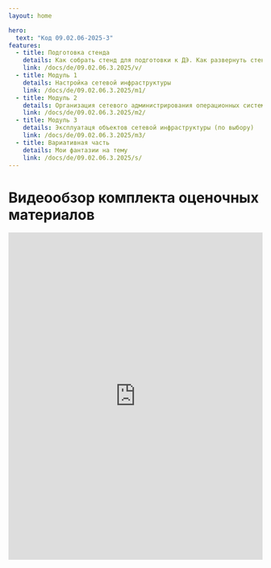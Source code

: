 ```yaml
---
layout: home

hero:
  text: "Код 09.02.06-2025-3"
features:
  - title: Подготовка стенда
    details: Как собрать стенд для подготовки к ДЭ. Как развернуть стенды для проведения ДЭ. Расчёт затрат ресурсов
    link: /docs/de/09.02.06.3.2025/v/
  - title: Модуль 1
    details: Настройка сетевой инфраструктуры
    link: /docs/de/09.02.06.3.2025/m1/
  - title: Модуль 2
    details: Организация сетевого администрирования операционных систем
    link: /docs/de/09.02.06.3.2025/m2/
  - title: Модуль 3
    details: Эксплуатаця объектов сетевой инфраструктуры (по выбору)
    link: /docs/de/09.02.06.3.2025/m3/
  - title: Вариативная часть
    details: Мои фантазии на тему
    link: /docs/de/09.02.06.3.2025/s/
---
```



# Видеообзор комплекта оценочных материалов

<iframe src="https://vkvideo.ru/video_ext.php?oid=-219561594&id=456239391&hash=c3cb30b839d0e56b" width=100% height=650 frameborder="0" allowfullscreen="1" allow="autoplay; encrypted-media; fullscreen; picture-in-picture"></iframe>